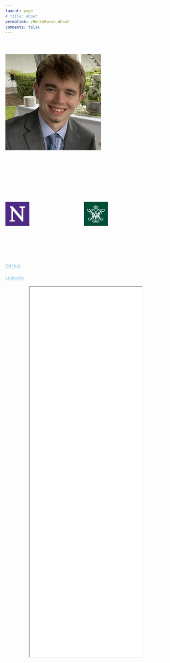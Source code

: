 ```yaml
---
layout: page
# title: About
permalink: /HenryBuron_About
comments: false
---
```


<style>
  /* Add CSS styles for text color */
  body {
    color: white; /* Sets the default text color to white */
  }
  a {
    color: white; /* Sets the link color to white */
  }
</style>


### <a style="color: white;">About</a>


<img src="/assets/images/headshot.jpeg" style="width: 300px; height: auto;">


<ul style="color: white;">
    <li>Current Master's in Robotics student at Northwestern University.</li>
    <li>Experienced in ROS/ROS2, machine learning, Python, mechatronics, and more.</li>
    <li>Interested in computer vision, autonomous systems, and mobile robotics.</li>
</ul>

### <a style="color: white;">Education</a>

<div style="display: flex; align-items: center; color: white;">
    <img src="/assets/images/nu.jpeg" style="width: 75px; height: auto; margin-right: 10px;">
    <div>
        <i>Sep. 2023 - Dec. 2024</i> <br>
        <b>M.S. in Robotics</b>
    </div>
    <!-- Additional image placed here -->
    <img src="/assets/images/wm.jpeg" style="width: 75px; height: auto; margin-left: 20px;">
    <div style="margin-left: 10px;"> <!-- Adjusted margin-left for the text div -->
        <i>Sep. 2019 - May 2023</i> <br>
        <b>B.S. in Engineering Physics</b>
    </div>
</div>



<br>

### <a style="color: white;">Contact</a>


#### <span style="color: white;">henryburon2024@u.northwestern.edu</span>

#### <a href="https://github.com/henryburon" style="color: lightblue;">GitHub</a>

#### <a href="https://www.linkedin.com/in/henryburon" style="color: lightblue;">LinkedIn</a>

<div style="text-align: center;">
    <iframe src="_pages/HenryBuronResume.pdf" width="70%" height="1155px" style="display: inline-block;"></iframe>
</div>